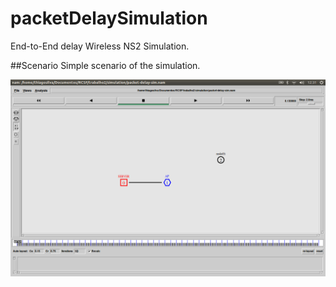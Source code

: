 packetDelaySimulation
=====================

End-to-End delay Wireless NS2 Simulation.

##Scenario
Simple scenario of the simulation.

<p align="center"> <img src="img/simple-scenario.png"/> </p>
